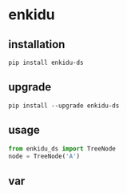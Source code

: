 # enkidu

## installation

`pip install enkidu-ds`

## upgrade

`pip install --upgrade enkidu-ds`

## usage

```python
from enkidu_ds import TreeNode
node = TreeNode('A')
```

## var
